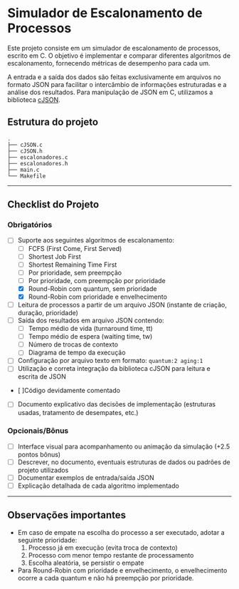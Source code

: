 # Simulador de Escalonamento de Processos

Este projeto consiste em um simulador de escalonamento de processos, escrito em C. O objetivo é implementar e comparar diferentes algoritmos de escalonamento, fornecendo métricas de desempenho para cada um.

A entrada e a saída dos dados são feitas exclusivamente em arquivos no formato JSON para facilitar o intercâmbio de informações estruturadas e a análise dos resultados. Para manipulação de JSON em C, utilizamos a biblioteca [cJSON](https://github.com/DaveGamble/cJSON).

## Estrutura do projeto
```mermaid
.
├── cJSON.c
├── cJSON.h
├── escalonadores.c
├── escalonadores.h
├── main.c
└── Makefile
```
---

## Checklist do Projeto

### Obrigatórios
- [ ] Suporte aos seguintes algoritmos de escalonamento:
    - [ ] FCFS (First Come, First Served)
    - [ ] Shortest Job First 
    - [ ] Shortest Remaining Time First 
    - [ ] Por prioridade, sem preempção 
    - [ ] Por prioridade, com preempção por prioridade 
    - [x] Round-Robin com quantum, sem prioridade 
    - [x] Round-Robin com prioridade e envelhecimento 
- [ ] Leitura de processos a partir de um arquivo JSON (instante de criação, duração, prioridade)
- [ ] Saída dos resultados em arquivo JSON contendo:
    - [ ] Tempo médio de vida (turnaround time, tt)
    - [ ] Tempo médio de espera (waiting time, tw)
    - [ ] Número de trocas de contexto 
    - [ ] Diagrama de tempo da execução
- [ ] Configuração por arquivo texto em formato:
    ```quantum:2 aging:1```
- [ ] Utilização e correta integração da biblioteca cJSON para leitura e escrita de JSON 
- [ ]Código devidamente comentado 
- [ ] Documento explicativo das decisões de implementação (estruturas usadas, tratamento de desempates, etc.)

### Opcionais/Bônus
- [ ] Interface visual para acompanhamento ou animação da simulação (+2.5 pontos bônus)
- [ ] Descrever, no documento, eventuais estruturas de dados ou padrões de projeto utilizados 
- [ ] Documentar exemplos de entrada/saída JSON 
- [ ] Explicação detalhada de cada algoritmo implementado 

---

## Observações importantes
- Em caso de empate na escolha do processo a ser executado, adotar a seguinte prioridade:
    1. Processo já em execução (evita troca de contexto)
    2. Processo com menor tempo restante de processamento 
    3. Escolha aleatória, se persistir o empate
- Para Round-Robin com prioridade e envelhecimento, o envelhecimento ocorre a cada quantum e não há preempção por prioridade.